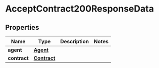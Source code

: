 

# AcceptContract200ResponseData


## Properties

| Name | Type | Description | Notes |
|------------ | ------------- | ------------- | -------------|
|**agent** | [**Agent**](Agent.md) |  |  |
|**contract** | [**Contract**](Contract.md) |  |  |



